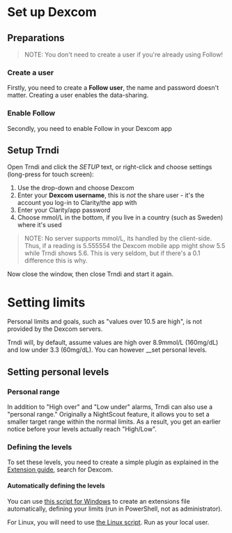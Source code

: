 # Set up Dexcom

## Preparations
> NOTE: You don't need to create a user if you're already using Follow!
### Create a user
Firstly, you need to create a __Follow user__, the name and password doesn't matter. Creating a user enables the data-sharing.
### Enable Follow
Secondly, you need to enable Follow in your Dexcom app

## Setup Trndi
Open Trndi and click the _SETUP_ text, or right-click and choose settings (long-press for touch screen):
1. Use the drop-down and choose Dexcom
2. Enter your __Dexcom username__, this is _not_ the share user - it's the account you log-in to Clarity/the app with
3. Enter your Clarity/app password
4. Choose mmol/L in the bottom, if you live in a country (such as Sweden) where it's used
> NOTE: No server supports mmol/L, its handled by the client-side. Thus, if a reading is 5.555554 the Dexcom mobile app might show 5.5 while Trndi shows 5.6. This is very seldom, but if there's a 0.1 difference this is why.

Now close the window, then close Trndi and start it again.


# Setting limits
Personal limits and goals, such as "values over 10.5 are high", is not provided by the Dexcom servers. 

Trndi will, by default, assume values are high over 8.9mmol/L (160mg/dL) and low under 3.3 (60mg/dL). You can however __set personal levels.

## Setting personal levels
### Personal range
In addition to "High over" and "Low under" alarms, Trndi can also use a "personal range." Originally a NightScout feature, it allows you to set a smaller target range within the normal limits. As a result, you get an earlier notice before your levels actually reach "High/Low".

### Defining the levels
To set these levels, you need to create a simple plugin as explained in the [Extension guide](/guides/Extensions.md), search for Dexcom.

#### Automatically defining the levels
You can use [this script for Windows](https://raw.githubusercontent.com/slicke/trndi/refs/heads/develop/doc/setlimit.ps1) to create an extensions file automatically, defining your limits (run in PowerShell, not as administrator). 

For Linux, you will need to use [the Linux script](https://raw.githubusercontent.com/slicke/trndi/refs/heads/develop/doc/setlimit.sh). Run as your local user.